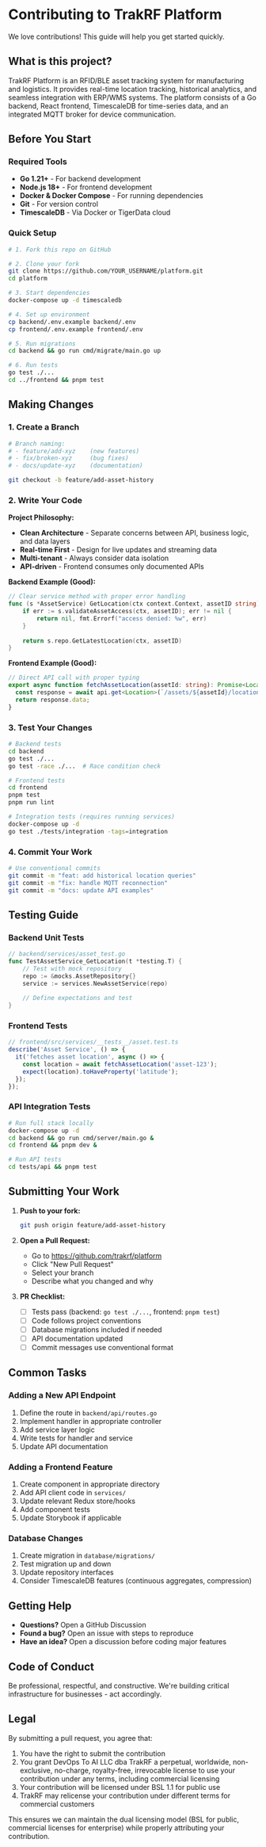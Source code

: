 # Contributing to TrakRF Platform

We love contributions! This guide will help you get started quickly.

## What is this project?

TrakRF Platform is an RFID/BLE asset tracking system for manufacturing and logistics. It provides real-time location tracking, historical analytics, and seamless integration with ERP/WMS systems. The platform consists of a Go backend, React frontend, TimescaleDB for time-series data, and an integrated MQTT broker for device communication.

## Before You Start

### Required Tools
- **Go 1.21+** - For backend development
- **Node.js 18+** - For frontend development
- **Docker & Docker Compose** - For running dependencies
- **Git** - For version control
- **TimescaleDB** - Via Docker or TigerData cloud

### Quick Setup
```bash
# 1. Fork this repo on GitHub

# 2. Clone your fork
git clone https://github.com/YOUR_USERNAME/platform.git
cd platform

# 3. Start dependencies
docker-compose up -d timescaledb

# 4. Set up environment
cp backend/.env.example backend/.env
cp frontend/.env.example frontend/.env

# 5. Run migrations
cd backend && go run cmd/migrate/main.go up

# 6. Run tests
go test ./...
cd ../frontend && pnpm test
```

## Making Changes

### 1. Create a Branch
```bash
# Branch naming:
# - feature/add-xyz    (new features)
# - fix/broken-xyz     (bug fixes)
# - docs/update-xyz    (documentation)

git checkout -b feature/add-asset-history
```

### 2. Write Your Code

**Project Philosophy:**
- **Clean Architecture** - Separate concerns between API, business logic, and data layers
- **Real-time First** - Design for live updates and streaming data
- **Multi-tenant** - Always consider data isolation
- **API-driven** - Frontend consumes only documented APIs

**Backend Example (Good):**
```go
// Clear service method with proper error handling
func (s *AssetService) GetLocation(ctx context.Context, assetID string) (*Location, error) {
    if err := s.validateAssetAccess(ctx, assetID); err != nil {
        return nil, fmt.Errorf("access denied: %w", err)
    }
    
    return s.repo.GetLatestLocation(ctx, assetID)
}
```

**Frontend Example (Good):**
```typescript
// Direct API call with proper typing
export async function fetchAssetLocation(assetId: string): Promise<Location> {
  const response = await api.get<Location>(`/assets/${assetId}/location`);
  return response.data;
}
```

### 3. Test Your Changes
```bash
# Backend tests
cd backend
go test ./...
go test -race ./...  # Race condition check

# Frontend tests
cd frontend
pnpm test
pnpm run lint

# Integration tests (requires running services)
docker-compose up -d
go test ./tests/integration -tags=integration
```

### 4. Commit Your Work
```bash
# Use conventional commits
git commit -m "feat: add historical location queries"
git commit -m "fix: handle MQTT reconnection"
git commit -m "docs: update API examples"
```

## Testing Guide

### Backend Unit Tests
```go
// backend/services/asset_test.go
func TestAssetService_GetLocation(t *testing.T) {
    // Test with mock repository
    repo := &mocks.AssetRepository{}
    service := services.NewAssetService(repo)
    
    // Define expectations and test
}
```

### Frontend Tests
```typescript
// frontend/src/services/__tests__/asset.test.ts
describe('Asset Service', () => {
  it('fetches asset location', async () => {
    const location = await fetchAssetLocation('asset-123');
    expect(location).toHaveProperty('latitude');
  });
});
```

### API Integration Tests
```bash
# Run full stack locally
docker-compose up -d
cd backend && go run cmd/server/main.go &
cd frontend && pnpm dev &

# Run API tests
cd tests/api && pnpm test
```

## Submitting Your Work

1. **Push to your fork:**
   ```bash
   git push origin feature/add-asset-history
   ```

2. **Open a Pull Request:**
    - Go to https://github.com/trakrf/platform
    - Click "New Pull Request"
    - Select your branch
    - Describe what you changed and why

3. **PR Checklist:**
    - [ ] Tests pass (backend: `go test ./...`, frontend: `pnpm test`)
    - [ ] Code follows project conventions
    - [ ] Database migrations included if needed
    - [ ] API documentation updated
    - [ ] Commit messages use conventional format

## Common Tasks

### Adding a New API Endpoint
1. Define the route in `backend/api/routes.go`
2. Implement handler in appropriate controller
3. Add service layer logic
4. Write tests for handler and service
5. Update API documentation

### Adding a Frontend Feature
1. Create component in appropriate directory
2. Add API client code in `services/`
3. Update relevant Redux store/hooks
4. Add component tests
5. Update Storybook if applicable

### Database Changes
1. Create migration in `database/migrations/`
2. Test migration up and down
3. Update repository interfaces
4. Consider TimescaleDB features (continuous aggregates, compression)

## Getting Help

- **Questions?** Open a GitHub Discussion
- **Found a bug?** Open an issue with steps to reproduce
- **Have an idea?** Open a discussion before coding major features

## Code of Conduct

Be professional, respectful, and constructive. We're building critical infrastructure for businesses - act accordingly.

## Legal

By submitting a pull request, you agree that:

1. You have the right to submit the contribution
2. You grant DevOps To AI LLC dba TrakRF a perpetual, worldwide, non-exclusive,
   no-charge, royalty-free, irrevocable license to use your
   contribution under any terms, including commercial licensing
3. Your contribution will be licensed under BSL 1.1 for public use
4. TrakRF may relicense your contribution under different
   terms for commercial customers

This ensures we can maintain the dual licensing model (BSL for public,
commercial licenses for enterprise) while properly attributing your
contribution.

